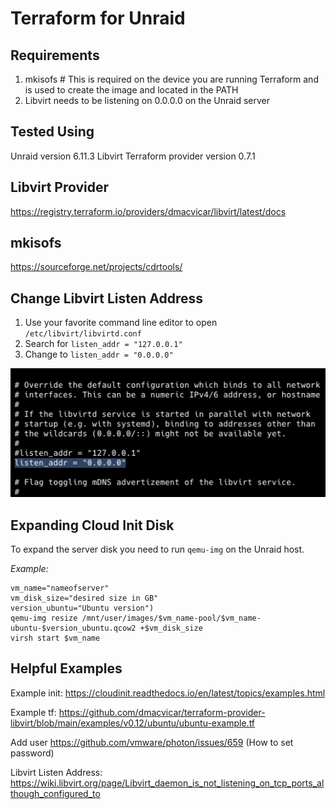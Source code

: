 # Terraform for Unraid

## Requirements

1. mkisofs # This is required on the device you are running Terraform and is used to create the image and located in the PATH
2. Libvirt needs to be listening on 0.0.0.0 on the Unraid server

## Tested Using

Unraid version 6.11.3
Libvirt Terraform provider version 0.7.1

## Libvirt Provider
https://registry.terraform.io/providers/dmacvicar/libvirt/latest/docs

## mkisofs
https://sourceforge.net/projects/cdrtools/

## Change Libvirt Listen Address
1. Use your favorite command line editor to open `/etc/libvirt/libvirtd.conf`
2. Search for `listen_addr = "127.0.0.1"`
3. Change to `listen_addr = "0.0.0.0"`

![img.png](img.png)

## Expanding Cloud Init Disk
To expand the server disk you need to run `qemu-img` on the Unraid host.

_Example:_
```shell
vm_name="nameofserver"
vm_disk_size="desired size in GB"
version_ubuntu="Ubuntu version")
qemu-img resize /mnt/user/images/$vm_name-pool/$vm_name-ubuntu-$version_ubuntu.qcow2 +$vm_disk_size
virsh start $vm_name
```

## Helpful Examples

Example init: https://cloudinit.readthedocs.io/en/latest/topics/examples.html

Example tf: https://github.com/dmacvicar/terraform-provider-libvirt/blob/main/examples/v0.12/ubuntu/ubuntu-example.tf

Add user https://github.com/vmware/photon/issues/659 (How to set password)

Libvirt Listen Address: https://wiki.libvirt.org/page/Libvirt_daemon_is_not_listening_on_tcp_ports_although_configured_to
